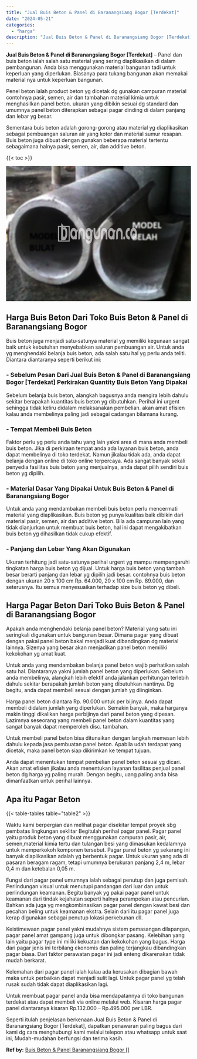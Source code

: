 ```yaml
---
title: "Jual Buis Beton & Panel di Baranangsiang Bogor [Terdekat]"
date: "2024-05-21"
categories: 
  - "harga"
description: "Jual Buis Beton & Panel di Baranangsiang Bogor [Terdekat]. Seperti itulah penjelasan berkenaan Jual Buis Beton & Panel di Baranangsiang Bogor [Terdekat], d..."
---
```


**Jual Buis Beton & Panel di Baranangsiang Bogor \[Terdekat\]** – Panel dan buis beton ialah salah satu material yang sering diaplikasikan di dalam pembangunan. Anda bisa menggunakan material bangunan tadi untuk keperluan yang diperlukan. Biasanya para tukang bangunan akan memakai material nya untuk keperluan bangunan.

Penel beton ialah product beton yg dicetak dg gunakan campuran material contohnya pasir, semen, air dan tambahan material kimia untuk menghasilkan panel beton. ukuran yang dibikin sesuai dg standard dan umumnya panel beton diterapkan sebagai pagar dinding di dalam panjang dan lebar yg besar.

Sementara buis beton adalah gorong-gorong atau material yg diaplikasikan sebagai pembuangan saluran air yang kotor dan material sumur resapan. Buis beton juga dibuat dengan gunakan beberapa material tertentu sebagaimana halnya pasir, semen, air, dan additive beton.

{{< toc >}}

![Jual Buis Beton & Panel di Baranangsiang Bogor [Terdekat]](/images/jual-panel-buis-beton-murah-08.png)

## Harga Buis Beton Dari Toko Buis Beton & Panel di Baranangsiang Bogor

Buis beton juga menjadi satu-satunya material yg memiliki kegunaan sangat baik untuk kebutuhan menyebabkan saluran pembuangan air. Untuk anda yg menghendaki belanja buis beton, ada salah satu hal yg perlu anda teliti. Diantara diantaranya seperti berikut ini:

### \- Sebelum Pesan Dari Jual Buis Beton & Panel di Baranangsiang Bogor \[Terdekat\] Perkirakan Quantity Buis Beton Yang Dipakai

Sebelum belanja buis beton, alangkah bagusnya anda mengira lebih dahulu sekitar berapakah kuantitas buis beton yg dibutuhkan. Perihal ini urgent sehingga tidak keliru didalam melaksanakan pembelian. akan amat efisien kalau anda membelinya paling jadi sebagai cadangan bilamana kurang.

### \- Tempat Membeli Buis Beton

Faktor perlu yg perlu anda tahu yang lain yakni area di mana anda membeli buis beton. Jika di perkiraan tempat anda ada layanan buis beton, anda dapat membelinya di toko terdekat. Namun jikalau tidak ada, anda dapat belanja dengan online di toko online terpercaya. Ada sangat banyak sekali penyedia fasilitas buis beton yang menjualnya, anda dapat pilih sendiri buis beton yg dipilih.

### \- Material Dasar Yang Dipakai Untuk Buis Beton & Panel di Baranangsiang Bogor

Untuk anda yang mendambakan membeli buis beton perlu mencermati material yang diaplikasikan. Buis beton yg punya kualitas baik dibikin dari material pasir, semen, air dan additive beton. Bila ada campuran lain yang tidak dianjurkan untuk membuat buis beton, hal ini dapat mengakibatkan buis beton yg dihasilkan tidak cukup efektif.

### \- Panjang dan Lebar Yang Akan Digunakan

Ukuran terhitung jadi satu-satunya perihal urgent yg mampu mempengaruhi tingkatan harga buis beton yg dijual. Untuk harga buis beton yang tambah besar berarti panjang dan lebar yg dipilih jadi besar. contohnya buis beton dengan ukuran 20 x 100 cm Rp. 64.000, 20 x 100 cm Rp. 89.000, dan seterusnya. Itu semua menyesuaikan terhadap size buis beton yg dibeli.

## Harga Pagar Beton Dari Toko Buis Beton & Panel di Baranangsiang Bogor

Apakah anda menghendaki belanja panel beton? Material yang satu ini seringkali digunakan untuk bangunan besar. Dimana pagar yang dibuat dengan pakai panel beton bakal menjadi kuat dibandingkan dg material lainnya. Sizenya yang besar akan menjadikan panel beton memiliki kekokohan yg amat kuat.

Untuk anda yang mendambakan belanja panel beton wajib perhatikan salah satu hal. Diantaranya yakni jumlah panel beton yang diperlukan. Sebelum anda membelinya, alangkah lebih efektif anda jalankan perhitungan terlebih dahulu sekitar berapakah jumlah beton yang dibutuhkan nantinya. Dg begitu, anda dapat membeli sesuai dengan jumlah yg diinginkan.

Harga panel beton diantara Rp. 90.000 untuk per bijinya. Anda dapat membeli didalam jumlah yang diperlukan. Semakin banyak, maka harganya makin tinggi dikalikan harga perbijinya dari panel beton yang dipesan. Lazimnya seseorang yang membeli panel beton dalam kuantitas yang sangat banyak dapat memperoleh disc. tambahan.

Untuk membeli panel beton bisa ditunaikan dengan langkah memesan lebih dahulu kepada jasa pembuatan panel beton. Apabila udah terdapat yang dicetak, maka panel beton siap dikirimkan ke tempat tujuan.

Anda dapat menentukan tempat pembelian panel beton sesuai yg dicari. Akan amat efisien jikalau anda menentukan layanan fasilitas penjual panel beton dg harga yg paling murah. Dengan begitu, uang paling anda bisa dimanfaatkan untuk perihal lainnya.

## Apa itu Pagar Beton

{{< table-tables table="table2" >}}

Waktu kami berpergian dan melihat pagar disekitar tempat proyek sbg pembatas lingkungan seklitar Begitulah perihal pagar panel. Pagar panel yaitu produk beton yang dibuat menggunakan campuran pasir, air, semen,material kimia tertu dan tulangan besi yang dimasukan kedalamnya untuk memperkokoh komponen tersebut. Pagar panel beton yg sekarang ini banyak diaplikasikan adalah yg berbentuk pagar. Untuk ukuran yang ada di pasaran beragam ragam, tetapi umumnya berukuran panjang 2,4 m, lebar 0,4 m dan ketebalan 0,05 m.

Fungsi dari pagar panel umumnya ialah sebagai penutup dan juga pemisah. Perlindungan visual untuk menutupi pandangan dari luar dan untuk perlindungan keamanan. Begitu banyak yg pakai pagar panel untuk keamanan dari tindak kejahatan seperti halnya perampokan atau pencurian. Bahkan ada juga yg mengkombinasikan pagar panel dengan kawat besi dan pecahan beling untuk keamanan ekstra. Selain dari itu pagar panel juga kerap digunakan sebagai penutup lokasi perkebunan dll.

Keistimewaan pagar panel yakni mudahnya sistem pemasangan dilapangan, pagar panel amat gampang juga untuk dibongkar pasang. Kelebihan yang lain yaitu pagar type ini miliki kekuatan dan kekokohan yang bagus. Harga dari pagar jenis ini terbilang ekonomis dan paling terjangkau dibandingkan pagar biasa. Dari faktor perawatan pagar ini jadi enteng dikarenakan tidak mudah berkarat.

Kelemahan dari pagar panel ialah kalau ada kerusakan dibagian bawah maka untuk perbaikan dapat menjadi sulit lagi. Untuk pagar panel yg telah rusak sudah tidak dapat diaplikasikan lagi.

Untuk membuat pagar panel anda bisa mendapatannya di toko bangunan terdekat atau dapat membeli via online melalui web. Kisaran harga pagar panel diantaranya kisaran Rp.132.000 – Rp.495.000 per LBR.

Seperti itulah penjelasan berkenaan Jual Buis Beton & Panel di Baranangsiang Bogor \[Terdekat\], dapatkan penawaran paling bagus dari kami dg cara menghubungi kami melalui telepon atau whatsapp untuk saat ini, Mudah-mudahan berfungsi dan terima kasih.

**Ref by:** [Buis Beton & Panel Baranangsiang Bogor []](https://id.wikipedia.org/wiki/Buis)

